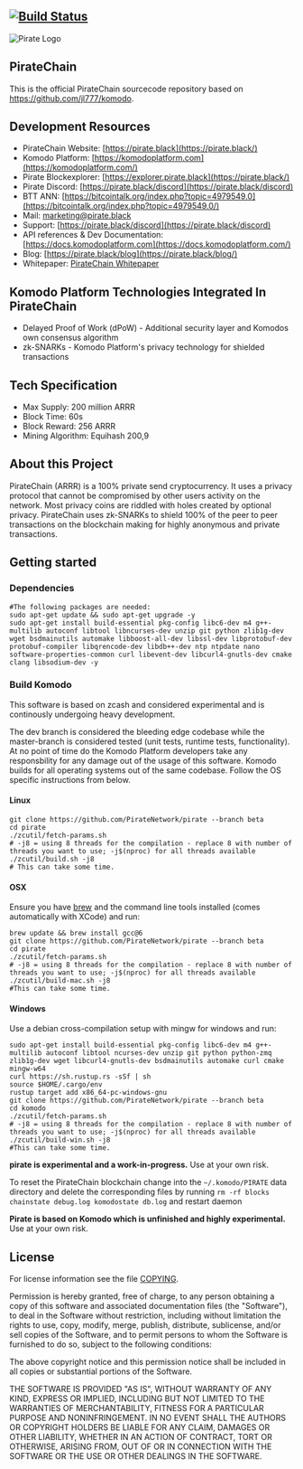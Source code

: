[![Build Status](https://travis-ci.org/KomodoPlatform/komodo.svg?branch=dev)](https://travis-ci.org/KomodoPlatform/komodo)
---
![Pirate Logo](https://i.ibb.co/F7Dgnxy/Pirate-Logo-Wordmark-Gold.png "PirateChain Logo")


## PirateChain

This is the official PirateChain sourcecode repository based on https://github.com/jl777/komodo.

## Development Resources

- PirateChain Website: [https://pirate.black](https://pirate.black/)
- Komodo Platform: [https://komodoplatform.com](https://komodoplatform.com/)
- Pirate Blockexplorer: [https://explorer.pirate.black](https://pirate.black/)
- Pirate Discord: [https://pirate.black/discord](https://pirate.black/discord)
- BTT ANN: [https://bitcointalk.org/index.php?topic=4979549.0](https://bitcointalk.org/index.php?topic=4979549.0/)
- Mail: [marketing@pirate.black](mailto:marketing@pirate.black)
- Support: [https://pirate.black/discord](https://pirate.black/discord)
- API references & Dev Documentation: [https://docs.komodoplatform.com](https://docs.komodoplatform.com/)
- Blog: [https://pirate.black/blog](https://pirate.black/blog/)
- Whitepaper: [PirateChain Whitepaper](https://pirate.black/whitepaper)

## Komodo Platform Technologies Integrated In PirateChain

- Delayed Proof of Work (dPoW) - Additional security layer and Komodos own consensus algorithm  
- zk-SNARKs - Komodo Platform's privacy technology for shielded transactions  


## Tech Specification
- Max Supply: 200 million ARRR
- Block Time: 60s
- Block Reward: 256 ARRR
- Mining Algorithm: Equihash 200,9

## About this Project
PirateChain (ARRR) is a 100% private send cryptocurrency. It uses a privacy protocol that cannot be compromised by other users activity on the network. Most privacy coins are riddled with holes created by optional privacy. PirateChain uses zk-SNARKs to shield 100% of the peer to peer transactions on the blockchain making for highly anonymous and private transactions.

## Getting started

### Dependencies

```shell
#The following packages are needed:
sudo apt-get update && sudo apt-get upgrade -y
sudo apt-get install build-essential pkg-config libc6-dev m4 g++-multilib autoconf libtool libncurses-dev unzip git python zlib1g-dev wget bsdmainutils automake libboost-all-dev libssl-dev libprotobuf-dev protobuf-compiler libqrencode-dev libdb++-dev ntp ntpdate nano software-properties-common curl libevent-dev libcurl4-gnutls-dev cmake clang libsodium-dev -y
```

### Build Komodo

This software is based on zcash and considered experimental and is continously undergoing heavy development.

The dev branch is considered the bleeding edge codebase while the master-branch is considered tested (unit tests, runtime tests, functionality). At no point of time do the Komodo Platform developers take any responsbility for any damage out of the usage of this software. 
Komodo builds for all operating systems out of the same codebase. Follow the OS specific instructions from below.

#### Linux
```shell
git clone https://github.com/PirateNetwork/pirate --branch beta
cd pirate
./zcutil/fetch-params.sh
# -j8 = using 8 threads for the compilation - replace 8 with number of threads you want to use; -j$(nproc) for all threads available
./zcutil/build.sh -j8
# This can take some time.
```

#### OSX
Ensure you have [brew](https://brew.sh) and the command line tools installed (comes automatically with XCode) and run:
```shell
brew update && brew install gcc@6
git clone https://github.com/PirateNetwork/pirate --branch beta
cd pirate
./zcutil/fetch-params.sh
# -j8 = using 8 threads for the compilation - replace 8 with number of threads you want to use; -j$(nproc) for all threads available
./zcutil/build-mac.sh -j8
#This can take some time.
```

#### Windows
Use a debian cross-compilation setup with mingw for windows and run:
```shell
sudo apt-get install build-essential pkg-config libc6-dev m4 g++-multilib autoconf libtool ncurses-dev unzip git python python-zmq zlib1g-dev wget libcurl4-gnutls-dev bsdmainutils automake curl cmake mingw-w64
curl https://sh.rustup.rs -sSf | sh
source $HOME/.cargo/env
rustup target add x86_64-pc-windows-gnu
git clone https://github.com/PirateNetwork/pirate --branch beta
cd komodo
./zcutil/fetch-params.sh
# -j8 = using 8 threads for the compilation - replace 8 with number of threads you want to use; -j$(nproc) for all threads available
./zcutil/build-win.sh -j8
#This can take some time.
```
**pirate is experimental and a work-in-progress.** Use at your own risk.

To reset the PirateChain blockchain change into the `~/.komodo/PIRATE` data directory and delete the corresponding files by running `rm -rf blocks chainstate debug.log komodostate db.log` and restart daemon



**Pirate is based on Komodo which is unfinished and highly experimental.** Use at your own risk.

License
-------
For license information see the file [COPYING](COPYING).


Permission is hereby granted, free of charge, to any person obtaining a copy of this software and associated documentation files (the "Software"), to deal in the Software without restriction, including without limitation the rights to use, copy, modify, merge, publish, distribute, sublicense, and/or sell copies of the Software, and to permit persons to whom the Software is furnished to do so, subject to the following conditions:

The above copyright notice and this permission notice shall be included in all copies or substantial portions of the Software.

THE SOFTWARE IS PROVIDED "AS IS", WITHOUT WARRANTY OF ANY KIND, EXPRESS OR IMPLIED, INCLUDING BUT NOT LIMITED TO THE WARRANTIES OF MERCHANTABILITY, FITNESS FOR A PARTICULAR PURPOSE AND NONINFRINGEMENT. IN NO EVENT SHALL THE AUTHORS OR COPYRIGHT HOLDERS BE LIABLE FOR ANY CLAIM, DAMAGES OR OTHER LIABILITY, WHETHER IN AN ACTION OF CONTRACT, TORT OR OTHERWISE, ARISING FROM, OUT OF OR IN CONNECTION WITH THE SOFTWARE OR THE USE OR OTHER DEALINGS IN THE SOFTWARE.
